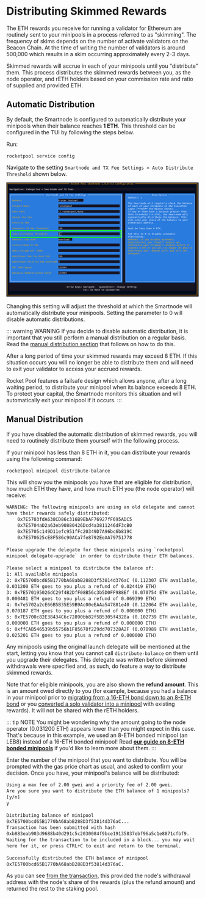 # Distributing Skimmed Rewards

The ETH rewards you receive for running a validator for Ethereum are routinely sent to your minipools in a process referred to as "skimming".
The frequency of skims depends on the number of activate validators on the Beacon Chain. At the time of writing the number of validators is around
500,000 which results in a skim occurring approximately every 2-3 days.

Skimmed rewards will accrue in each of your minipools until you "distribute" them. This process distributes the skimmed rewards between you, as the node operator, and rETH holders
based on your commission rate and ratio of supplied and provided ETH.

## Automatic Distribution

By default, the Smartnode is configured to automatically distribute your minipools when their balance reaches **1 ETH**. This
threshold can be configured in the TUI by following the steps below.

Run:

```
rocketpool service config
```

Navigate to the setting `Smartnode and TX Fee Settings > Auto Distribute Threshold` shown below.

![](./images/tui-automatic-skimming.png)

Changing this setting will adjust the threshold at which the Smartnode will automatically distribute your minipools.
Setting the parameter to 0 will disable automatic distributions.

::: warning WARNING
If you decide to disable automatic distribution, it is important that you still perform a manual distribution on a regular 
basis. Read the [manual distribution section](#manual-distribution) that follows on how to do this.

After a long period of time your skimmed rewards may exceed 8 ETH. If this situation occurs you will no longer be able
to distribute them and will need to exit your validator to access your accrued rewards.

Rocket Pool features a failsafe design which allows anyone, after a long waiting period, to distribute your minipool when
its balance exceeds 8 ETH. To protect your capital, the Smartnode monitors this situation and will automatically exit
your minipool if it occurs.
:::

## Manual Distribution


If you have disabled the automatic distribution of skimmed rewards, you will need to routinely distribute them yourself
with the following process.

If your minipool has less than 8 ETH in it, you can distribute your rewards using the following command:

```
rocketpool minipool distribute-balance
```

This will show you the minipools you have that are eligible for distribution, how much ETH they have, and how much ETH you (the node operator) will receive:

```
WARNING: The following minipools are using an old delegate and cannot have their rewards safely distributed:
	0x7E5703fdA638CD86c316B9EbAF76927fF695ADC5
	0x7E5704aD2a63eb90880426Dcd4a3811246dF3cB0
	0x7E5705c149D11efc951fFc20349D7A96bc6b819C
	0x7E570625cE8F586c90ACa7fe8792EeAA79751778

Please upgrade the delegate for these minipools using `rocketpool minipool delegate-upgrade` in order to distribute their ETH balances.

Please select a minipool to distribute the balance of:
1: All available minipools
2: 0x7E5700bcd65B1770bA68abB288D3f53814d376aC (0.112307 ETH available, 0.031200 ETH goes to you plus a refund of 0.024419 ETH)
3: 0x7E570195026dC29f4B2DfF08B56c3b5D0FF988Ef (0.070754 ETH available, 0.000481 ETH goes to you plus a refund of 0.069399 ETH)
4: 0x7e5702a2cE66B5B35E59B9Ac00eEAAa547881e40 (0.122064 ETH available, 0.070187 ETH goes to you plus a refund of 0.000000 ETH)
5: 0x7E5700c82E38434C6c72890bb82f5B5305f4328a (0.102739 ETH available, 0.000000 ETH goes to you plus a refund of 0.000000 ETH)
6: 0xffCAB546539b55756b1F85678f229dd707328A2F (0.070989 ETH available, 0.025201 ETH goes to you plus a refund of 0.000000 ETH)
```

Any minipools using the original launch delegate will be mentioned at the start, letting you know that you cannot call `distribute-balance` on them until you upgrade their delegates.
This delegate was written before skimmed withdrawals were specified and, as such, do feature a way to distribute skimmed rewards.

Note that for eligible minipools, you are also shown the **refund amount**.
This is an amount owed directly to you (for example, because you had a balance in your minipool prior to [migrating from a 16-ETH bond down to an 8-ETH bond](./lebs.md) or you [converted a solo validator into a minipool](../node/solo-staker-migration.md) with existing rewards).
It will not be shared with the rETH holders.

::: tip NOTE
You might be wondering why the amount going to the node operator (0.031200 ETH) appears lower than you might expect in this case.
That's because in this example, we used an 8-ETH bonded minipool (an LEB8) instead of a 16-ETH bonded minipool!
Read [**our guide on 8-ETH bonded minipools**](lebs.md) if you'd like to learn more about them.
:::

Enter the number of the minipool that you want to distribute.
You will be prompted with the gas price chart as usual, and asked to confirm your decision.
Once you have, your minipool's balance will be distributed:

```
Using a max fee of 2.00 gwei and a priority fee of 2.00 gwei.
Are you sure you want to distribute the ETH balance of 1 minipools? [y/n]
y

Distributing balance of minipool 0x7E5700bcd65B1770bA68abB288D3f53814d376aC...
Transaction has been submitted with hash 0xb883eab903d9688b40d291c5c2030084f9bce19135837ebf96a5c1e8871cfbf9.
Waiting for the transaction to be included in a block... you may wait here for it, or press CTRL+C to exit and return to the terminal.

Successfully distributed the ETH balance of minipool 0x7E5700bcd65B1770bA68abB288D3f53814d376aC.
```

As you can see [from the transaction](https://zhejiang.beaconcha.in/tx/b883eab903d9688b40d291c5c2030084f9bce19135837ebf96a5c1e8871cfbf9), this provided the node's withdrawal address with the node's share of the rewards (plus the refund amount) and returned the rest to the staking pool.
